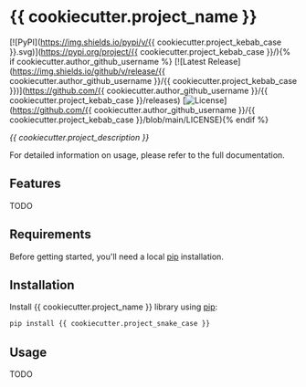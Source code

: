 # {{ cookiecutter.project_name }}

[![PyPI](https://img.shields.io/pypi/v/{{ cookiecutter.project_kebab_case }}.svg)](https://pypi.org/project/{{ cookiecutter.project_kebab_case }}/){% if cookiecutter.author_github_username %}
[![Latest Release](https://img.shields.io/github/v/release/{{ cookiecutter.author_github_username }}/{{ cookiecutter.project_kebab_case }})](https://github.com/{{ cookiecutter.author_github_username }}/{{ cookiecutter.project_kebab_case }}/releases)
[![License](https://img.shields.io/badge/license-Apache%202.0-blue.svg)](https://github.com/{{ cookiecutter.author_github_username }}/{{ cookiecutter.project_kebab_case }}/blob/main/LICENSE){% endif %}

_{{ cookiecutter.project_description }}_

For detailed information on usage, please refer to the full documentation.

## Features

TODO

## Requirements

Before getting started, you'll need a local [pip](https://github.com/pypa/pip) installation.

## Installation

Install {{ cookiecutter.project_name }} library using [pip](https://github.com/pypa/pip):

```bash
pip install {{ cookiecutter.project_snake_case }}
```

## Usage

TODO
